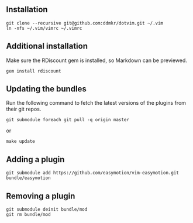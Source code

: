 ## Installation

    git clone --recursive git@github.com:ddmkr/dotvim.git ~/.vim
    ln -nfs ~/.vim/vimrc ~/.vimrc

## Additional installation

Make sure the RDiscount gem is installed, so Markdown can be previewed.

    gem install rdiscount


## Updating the bundles

Run the following command to fetch the latest versions of the plugins from their
git repos.

    git submodule foreach git pull -q origin master

or

    make update

## Adding a plugin

    git submodule add https://github.com/easymotion/vim-easymotion.git bundle/easymotion

## Removing a plugin

    git submodule deinit bundle/mod
    git rm bundle/mod
